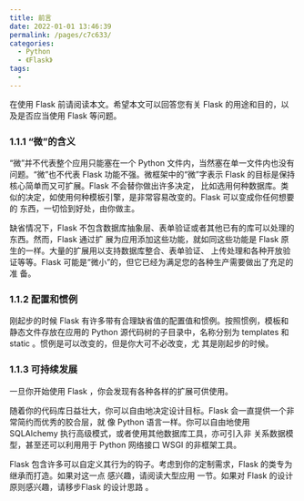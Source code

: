 ```yaml
---
title: 前言
date: 2022-01-01 13:46:39
permalink: /pages/c7c633/
categories:
  - Python
  - 《Flask》
tags:
  - 
---
```


在使用 Flask 前请阅读本文。希望本文可以回答您有关 Flask 的用途和目的，以及是否应当使用 Flask 等问题。

### 1.1.1 “微”的含义

“微”并不代表整个应用只能塞在一个 Python 文件内，当然塞在单一文件内也没有问题。“微”也不代表 Flask 功能不强。微框架中的“微”字表示 Flask 的目标是保持核心简单而又可扩展。Flask 不会替你做出许多决定， 比如选用何种数据库。类似的决定，如使用何种模板引擎，是非常容易改变的。Flask 可以变成你任何想要的 东西，一切恰到好处，由你做主。 

缺省情况下，Flask 不包含数据库抽象层、表单验证或者其他已有的库可以处理的东西。然而，Flask 通过扩 展为应用添加这些功能，就如同这些功能是 Flask 原生的一样。大量的扩展用以支持数据库整合、表单验证、 上传处理和各种开放验证等等。Flask 可能是“微小”的，但它已经为满足您的各种生产需要做出了充足的准 备。

### 1.1.2 配置和惯例

刚起步的时候 Flask 有许多带有合理缺省值的配置值和惯例。按照惯例，模板和静态文件存放在应用的 Python 源代码树的子目录中，名称分别为 templates 和 static 。惯例是可以改变的，但是你大可不必改变，尤 其是刚起步的时候。

### 1.1.3 可持续发展 

一旦你开始使用 Flask ，你会发现有各种各样的扩展可供使用。 

随着你的代码库日益壮大，你可以自由地决定设计目标。Flask 会一直提供一个非常简约而优秀的胶合层，就 像 Python 语言一样。你可以自由地使用 SQLAlchemy 执行高级模式，或者使用其他数据库工具，亦可引入非 关系数据模型，甚至还可以利用用于 Python 网络接口 WSGI 的非框架工具。

Flask 包含许多可以自定义其行为的钩子。考虑到你的定制需求，Flask 的类专为继承而打造。如果对这一点 感兴趣，请阅读大型应用 一节。如果对 Flask 的设计原则感兴趣，请移步Flask 的设计思路 。


